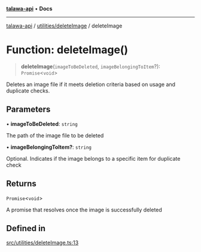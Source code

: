 [**talawa-api**](../../../README.md) • **Docs**

***

[talawa-api](../../../modules.md) / [utilities/deleteImage](../README.md) / deleteImage

# Function: deleteImage()

> **deleteImage**(`imageToBeDeleted`, `imageBelongingToItem`?): `Promise`\<`void`\>

Deletes an image file if it meets deletion criteria based on usage and duplicate checks.

## Parameters

• **imageToBeDeleted**: `string`

The path of the image file to be deleted

• **imageBelongingToItem?**: `string`

Optional. Indicates if the image belongs to a specific item for duplicate check

## Returns

`Promise`\<`void`\>

A promise that resolves once the image is successfully deleted

## Defined in

[src/utilities/deleteImage.ts:13](https://github.com/PalisadoesFoundation/talawa-api/blob/fe65d855b3d1e3e4af621340e7e8bfa0325634c1/src/utilities/deleteImage.ts#L13)
